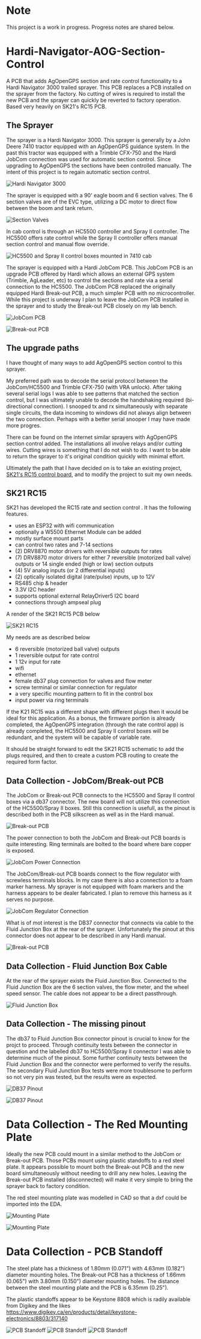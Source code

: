# Note

This project is a work in progress. Progress notes are shared below.


# Hardi-Navigator-AOG-Section-Control

 A PCB that adds AgOpenGPS section and rate control functionality to a Hardi Navigator 3000 trailed sprayer. This PCB replaces a PCB installed on the sprayer from the factory. No cutting of wires is required to install the new PCB and the sprayer can quickly be reverted to factory operation. Based very heavily on SK21's RC15 PCB.


 ## The Sprayer

 The sprayer is a Hardi Navigator 3000. This sprayer is generally by a John Deere 7410 tractor equipped with an AgOpenGPS guidance system. In the past this tractor was equipped with a Trimble CFX-750 and the Hardi JobCom connection was used for automatic section control. Since upgrading to AgOpenGPS the sections have been controlled manually. The intent of this project is to regain automatic section control.

  ![Hardi Navigator 3000](/images/Hardi_Navigator_3000.jpg)
 

 The sprayer is equipped with a 90' eagle boom and 6 section valves. The 6 section valves are of the EVC type, utilizing a DC motor to direct flow between the boom and tank return.

 ![Section Valves](/images/Fluid_Junction_Box.jpg)


 In cab control is through an HC5500 controller and Spray II controller. The HC5500 offers rate control while the Spray II controller offers manual section control and manual flow override.

  ![HC5500 and Spray II control boxes mounted in 7410 cab](/images/HC5500_SprayII.jpg "Cab controls")

  
 The sprayer is equipped with a Hardi JobCom PCB. This JobCom PCB is an upgrade PCB offered by Hardi which allows an external GPS system (Trimble, AgLeader, etc) to control the sections and rate via a serial connection to the HC5500. The JobCom PCB replaced the originally equipped Hardi Break-out PCB, a much simpler PCB with no microcontroller. While this project is underway I plan to leave the JobCom PCB installed in the sprayer and to study the Break-out PCB closely on my lab bench.

  ![JobCom PCB](/images/JobCom_PCB.jpg "JobCom PCB")

  ![Break-out PCB](/images/Break-out_PCB.jpg "Break-out PCB")


## The upgrade paths

I have thought of many ways to add AgOpenGPS section control to this sprayer.

My preferred path was to decode the serial protocol between the JobCom/HC5500 and Trimble CFX-750 (with VRA unlock). After taking several serial logs I was able to see patterns that matched the section control, but I was ultimately unable to decode the handshaking required (bi-directional connection). I snooped tx and rx simultaneously with separate single circuits, the data incoming to windows did not always align between the two connection. Perhaps with a better serial snooper I may have made more progres.

There can be found on the internet similar sprayers with AgOpenGPS section control added. The installations all involve relays and/or cutting wires. Cutting wires is something that I do not wish to do. I want to be able to return the sprayer to it's original condition quickly with minimal effort.

Ultimately the path that I have decided on is to take an existing project, [SK21's RC15 control board](https://github.com/SK21/AOG_RC), and to modify the project to suit my own needs.


## SK21 RC15

SK21 has developed the RC15 rate and section control . It has the following features.

- uses an ESP32 with wifi communication
- optionally a W5500 Ethernet Module can be added
- mostly surface mount parts
- can control two rates and 7-14 sections
- (2) DRV8870 motor drivers with reversible outputs for rates
- (7) DRV8870 motor drivers for either 7 reversible (motorized ball valve) outputs or 14 single ended (high or low) section outputs
- (4) 5V analog inputs (or 2 differential inputs)
- (2) optically isolated digital (rate/pulse) inputs, up to 12V
- RS485 chip & header
- 3.3V I2C header
- supports optional external RelayDriver5 I2C board
- connections through ampseal plug

A render of the SK21 RC15 PCB below

![SK21 RC15](images/K21_RC15.jpg "SK21 RC15")

My needs are as described below
- 6 reversible (motorized ball valve) outputs
- 1 reversible output for rate control
- 1 12v input for rate
- wifi
- ethernet
- female db37 plug connection for valves and flow meter
- screw terminal or similar connection for regulator
- a very specific mounting pattern to fit in the control box
- input power via ring terminals

If the K21 RC15 was a different shape with different plugs then it would be ideal for this application. As a bonus, the firmware portion is already completed, the AgOpenGPS integration (through the rate control app) is already completed, the HC5500 and Spray II control boxes will be redundant, and the system will be capable of variable rate.

It should be straight forward to edit the SK21 RC15 schematic to add the plugs required, and then to create a custom PCB routing to create the required form factor.


## Data Collection - JobCom/Break-out PCB

The JobCom or Break-out PCB connects to the HC5500 and Spray II control boxes via a db37 connector. The new board will not utilize this connection of the HC5500/Spray II boxes. Still this connection is usefull, as the pinout is described both in the PCB silkscreen as well as in the Hardi manual.

![Break-out PCB](/images/Break-out_PCB_markup.jpg "Break-out PCB")


The power connection to both the JobCom and Break-out PCB boards is quite interesting. Ring terminals are bolted to the board where bare copper is exposed.

![JobCom Power Connection](/images/JobCom_power_connection.jpg "JobCom Power Connection")


The JobCom/Break-out PCB boards connect to the flow regulator with screwless terminals blocks. In my case there is also a connection to a foam marker harness. My sprayer is not equipped with foam markers and the harness appears to be dealer fabricated. I plan to remove this harness as it serves no purpose.

![JobCom Regulator Connection](/images/JobCom_regulator_connection.jpg "JobCom Regulator Connection")


What is of mot interest is the DB37 connector that connects via cable to the Fluid Junction Box at the rear of the sprayer. Unfortunately the pinout at this connector does not appear to be described in any Hardi manual.

![Break-out PCB](/images/Break-out_PCB_markup.jpg "Break-out PCB")


## Data Collection - Fluid Junction Box Cable

At the rear of the sprayer exists the Fluid Junction Box. Connected to the Fluid Junction Box are the 6 section valves, the flow meter, and the wheel speed sensor. The cable does not appear to be a direct passthrough.

![Fluid Junction Box](/images/Fluid_Junction_Box_silkscreen.jpg "Fluid Junction Box")


## Data Collection - The missing pinout

The db37 to Fluid Junction Box connector pinout is crucial to know for the projct to proceed. Through continuity tests between the connector in question and the labelled db37 to HC5500/Spray II connector I was able to determine much of the pinout. Some further continuity tests between the Fluid Junction Box and the connector were performed to verify the results. The secondary Fluid Junction Box tests were more troublesome to perform so not very pin was tested, but the results were as expected.

![DB37 Pinout](/images/db37_pinout.jpg "DB37 Pinout")

![DB37 Pinout](/images/EDA_db37_pinout.jpg "DB37 Pinout")


# Data Collection - The Red Mounting Plate

Ideally the new PCB could mount in a similar method to the JobCom or Break-out PCB. Those PCBs mount using plastic standoffs to a red steel plate. It appears possible to mount both the Break-out PCB and the new board simultaneously without needing to drill any new holes. Leaving the Break-out PCB installed (disconnected) will make it very simple to bring the sprayer back to factory condition.

The red steel mounting plate was modelled in CAD so that a dxf could be imported into the EDA.

![Mounting Plate](/images/RedMountingPlate.jpg "Mounting Plate")

![Mounting Plate](/images/EDARedMountingPlateDXF.jpg "Mounting Plate")


# Data Collection - PCB Standoff

The steel plate has a thickness of 1.80mm (0.071") with 4.63mm (0.182") diameter mounting holes. The Break-out PCB has a thickness of 1.66mm (0.065") with 3.80mm (0.150") diameter mounting holes. The distance between the steel mounting plate and the PCB is 6.35mm (0.25").

The plastic standoffs appear to be Keystone 8808 which is radily available from Digikey and the likes https://www.digikey.ca/en/products/detail/keystone-electronics/8803/317140

![PCB Standoff](/images/PCB_Standoff.jpg "PCB Standoff")
![PCB Standoff](/images/PCB_Standoff2.jpg "PCB Standoff")
![PCB Standoff](/images/PCB_Standoff3.jpg "PCB Standoff")



